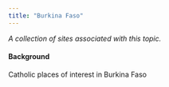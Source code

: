 ```yaml
---
title: "Burkina Faso"
---
```



*A collection of sites associated with this topic.*

#### Background

Catholic places of interest in Burkina Faso


